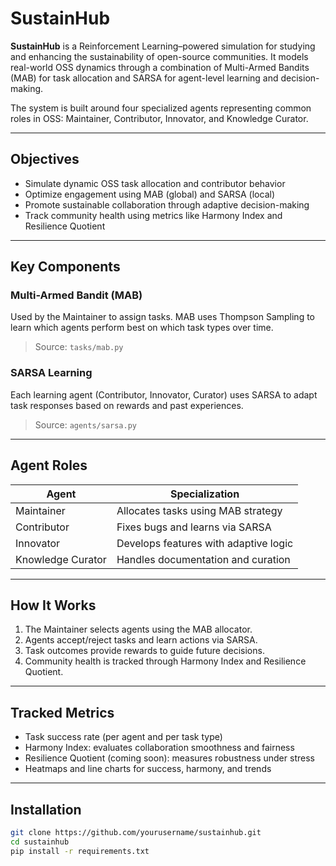 # SustainHub

**SustainHub** is a Reinforcement Learning–powered simulation for studying and enhancing the sustainability of open-source communities. It models real-world OSS dynamics through a combination of Multi-Armed Bandits (MAB) for task allocation and SARSA for agent-level learning and decision-making.

The system is built around four specialized agents representing common roles in OSS: Maintainer, Contributor, Innovator, and Knowledge Curator.

---

## Objectives

- Simulate dynamic OSS task allocation and contributor behavior
- Optimize engagement using MAB (global) and SARSA (local)
- Promote sustainable collaboration through adaptive decision-making
- Track community health using metrics like Harmony Index and Resilience Quotient

---

## Key Components

### Multi-Armed Bandit (MAB)
Used by the Maintainer to assign tasks. MAB uses Thompson Sampling to learn which agents perform best on which task types over time.

> Source: `tasks/mab.py`

### SARSA Learning
Each learning agent (Contributor, Innovator, Curator) uses SARSA to adapt task responses based on rewards and past experiences.

> Source: `agents/sarsa.py`

---

## Agent Roles

| Agent             | Specialization                        |
|------------------|----------------------------------------|
| Maintainer        | Allocates tasks using MAB strategy     |
| Contributor       | Fixes bugs and learns via SARSA        |
| Innovator         | Develops features with adaptive logic  |
| Knowledge Curator | Handles documentation and curation     |

---

## How It Works

1. The Maintainer selects agents using the MAB allocator.
2. Agents accept/reject tasks and learn actions via SARSA.
3. Task outcomes provide rewards to guide future decisions.
4. Community health is tracked through Harmony Index and Resilience Quotient.

---

## Tracked Metrics

- Task success rate (per agent and per task type)
- Harmony Index: evaluates collaboration smoothness and fairness
- Resilience Quotient (coming soon): measures robustness under stress
- Heatmaps and line charts for success, harmony, and trends

---

## Installation

```bash
git clone https://github.com/yourusername/sustainhub.git
cd sustainhub
pip install -r requirements.txt
